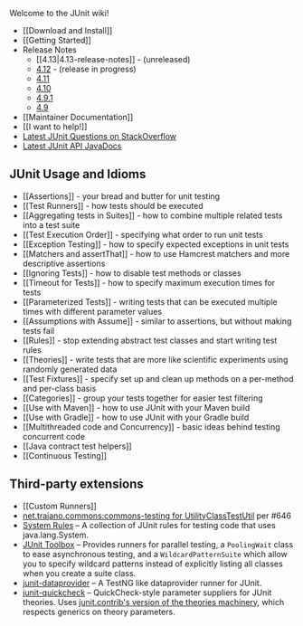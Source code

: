 Welcome to the JUnit wiki!
* [[Download and Install]]
* [[Getting Started]]
* Release Notes
  * [[4.13|4.13-release-notes]] - (unreleased)
  * [4.12](https://github.com/junit-team/junit/blob/master/doc/ReleaseNotes4.12.md) - (release in progress)
  * [4.11](https://github.com/junit-team/junit/blob/master/doc/ReleaseNotes4.11.md)
  * [4.10](https://github.com/junit-team/junit/blob/master/doc/ReleaseNotes4.10.md)
  * [4.9.1](https://github.com/junit-team/junit/blob/master/doc/ReleaseNotes4.9.1.md)
  * [4.9](https://github.com/junit-team/junit/blob/master/doc/ReleaseNotes4.9.md)
* [[Maintainer Documentation]]
* [[I want to help!]]
* [Latest JUnit Questions on StackOverflow](https://stackoverflow.com/questions/tagged/junit)
* [Latest JUnit API JavaDocs](http://junit.org/javadoc/latest/)

##  JUnit Usage and Idioms
* [[Assertions]] - your bread and butter for unit testing
* [[Test Runners]] - how tests should be executed
* [[Aggregating tests in Suites]] - how to combine multiple related tests into a test suite
* [[Test Execution Order]] - specifying what order to run unit tests
* [[Exception Testing]] - how to specify expected exceptions in unit tests
* [[Matchers and assertThat]] - how to use Hamcrest matchers and more descriptive assertions
* [[Ignoring Tests]] - how to disable test methods or classes
* [[Timeout for Tests]] - how to specify maximum execution times for tests
* [[Parameterized Tests]] - writing tests that can be executed multiple times with different parameter values
* [[Assumptions with Assume]] - similar to assertions, but without making tests fail
* [[Rules]] - stop extending abstract test classes and start writing test rules
* [[Theories]] - write tests that are more like scientific experiments using randomly generated data
* [[Test Fixtures]] - specify set up and clean up methods on a per-method and per-class basis
* [[Categories]] - group your tests together for easier test filtering
* [[Use with Maven]] - how to use JUnit with your Maven build
* [[Use with Gradle]] - how to use JUnit with your Gradle build
* [[Multithreaded code and Concurrency]] - basic ideas behind testing concurrent code
* [[Java contract test helpers]]
* [[Continuous Testing]]

##  Third-party extensions

* [[Custom Runners]]
* [net.trajano.commons:commons-testing for UtilityClassTestUtil](http://site.trajano.net/commons-testing/) per #646
* [System Rules](http://stefanbirkner.github.io/system-rules) – A collection of JUnit rules for testing code that uses java.lang.System.
* [JUnit Toolbox](https://junit-toolbox.googlecode.com/) – Provides runners for parallel testing, a `PoolingWait` class to ease asynchronous testing, and a `WildcardPatternSuite` which allow you to specify wildcard patterns instead of explicitly listing all classes when you create a suite class.
* [junit-dataprovider](https://github.com/TNG/junit-dataprovider) – A TestNG like dataprovider runner for JUnit.
* [junit-quickcheck](https://github.com/pholser/junit-quickcheck) – QuickCheck-style parameter suppliers for JUnit theories. Uses [junit.contrib's version of the theories machinery](https://github.com/junit-team/junit.contrib/tree/master/theories), which respects generics on theory parameters.